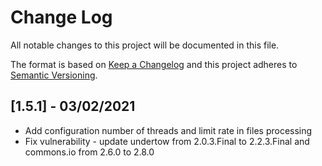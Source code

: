 # Change Log
All notable changes to this project will be documented in this file.

The format is based on [Keep a Changelog](http://keepachangelog.com/)
and this project adheres to [Semantic Versioning](http://semver.org/).

## [1.5.1] - 03/02/2021      

- Add configuration number of threads and limit rate in files processing
- Fix vulnerability - update undertow from 2.0.3.Final to 2.2.3.Final and commons.io from 2.6.0 to 2.8.0